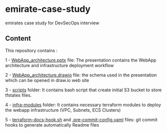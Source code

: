 # emirate-case-study
emirates case study for DevSecOps interview

## Content 
This repository contains :

1 - [WebApp_architecture.pptx](WebApp_architecture.pptx) file: The presentation contains the WebApp architecture and infrastructure deployment workflow

2 - [WebApp_architecture.drawio](WebApp_architecture.drawio) file: the schema used in the presentation which can be opened in draw.io web site

3 - [scripts](scripts) folder: It contains bash script that create initial S3 bucket to store tfstates files.

4 - [infra-modules](infra-modules) folder: It contains necessary terraform modules to deploy the webapp infrastructure (VPC, Subnets, ECS Clusters)

5 - [terraform-docs-hook.sh](terraform-docs-hook.sh) and [.pre-commit-config.yaml](.pre-commit-config.yaml) files: git commit hooks to generate automatically Readme files